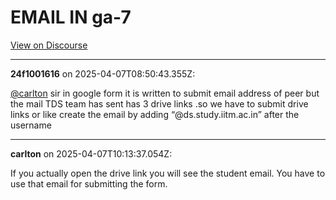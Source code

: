 # EMAIL IN ga-7

[View on Discourse](https://discourse.onlinedegree.iitm.ac.in/t/email-in-ga-7/172021)

---
**24f1001616** on 2025-04-07T08:50:43.355Z:

[@carlton](/u/carlton) sir in google form it is written to submit email
address of peer but the mail TDS team has sent has 3 drive links .so we have
to submit drive links or like create the email by adding
“@ds.study.iitm.ac.in” after the username



---
**carlton** on 2025-04-07T10:13:37.054Z:

If you actually open the drive link you will see the student email. You have
to use that email for submitting the form.



